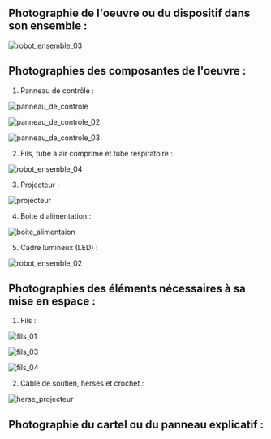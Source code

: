 ## Photographie de l'oeuvre ou du dispositif dans son ensemble :

![robot_ensemble_03](https://user-images.githubusercontent.com/93718412/155251968-3a06cbaf-10b0-43d3-9e84-6ec4381f3e7d.jpeg)

## Photographies des composantes de l'oeuvre :

1. Panneau de contrôle : 

![panneau_de_controle](https://user-images.githubusercontent.com/93718412/155252013-81adfdea-8fd3-44a4-b481-014e177486af.jpeg)


![panneau_de_controle_02](https://user-images.githubusercontent.com/93718412/155252021-5e2d28a5-78b5-4ee1-9d41-d455f1eb26ce.jpeg)

![panneau_de_controle_03](https://user-images.githubusercontent.com/93718412/155252538-c757e0b2-334c-4354-a309-3199bd119a02.jpeg)


2. Fils, tube à air comprimé et tube respiratoire :


![robot_ensemble_04](https://user-images.githubusercontent.com/93718412/155252199-783aaf19-c9c8-45b9-84cb-839180a2e859.jpeg)

3. Projecteur : 

![projecteur](https://user-images.githubusercontent.com/93718412/155252866-c939a4ba-0206-41d0-92a9-b6bad4987bfd.jpeg)

4. Boite d'alimentation : 

![boite_alimentaion](https://user-images.githubusercontent.com/93718412/155252899-9aedf704-553b-46c0-b0ec-3549ebf710b5.jpeg)

5. Cadre lumineux (LED) : 

![robot_ensemble_02](https://user-images.githubusercontent.com/93718412/155252927-5d03b348-aa44-446a-a619-58370657c2de.jpeg)


## Photographies des éléments nécessaires à sa mise en espace :

1. Fils : 

![fils_01](https://user-images.githubusercontent.com/93718412/155252321-96ed668c-1c47-44a1-bd95-fd434cd90e1c.jpeg)

![fils_03](https://user-images.githubusercontent.com/93718412/155252363-f5899702-fc85-41c3-93a4-fc2e9b99760b.jpeg)

![fils_04](https://user-images.githubusercontent.com/93718412/155252374-c1a30445-c120-4f42-8f35-9eb241ea2923.jpeg)

2. Câble de soutien, herses et crochet : 


![herse_projecteur](https://user-images.githubusercontent.com/93718412/155253078-5d866824-3b49-4483-b610-00706e95744e.jpeg)


## Photographie du cartel ou du panneau explicatif : 


